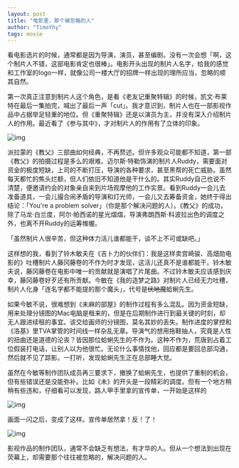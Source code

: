 ```yaml
---
layout: post
title: "电影里，那个被忽略的人"
author: "Timothy"
tags: movie 
---
```


看电影选片的时候，通常都是因为导演，演员，甚至编剧。没有一次会想「啊，这个制片人不错，这部电影肯定也很棒」。电影开头出现的制片人名字，给我的感觉和工作室的logo一样，就像公司一楼大厅的招牌一样出现的理所应当，忽略的顺其自然。

第一次真正注意到制片人这个角色，是看《老友记重聚特辑》的时候，凯文·布莱特在最后一集拍完，喊出了最后一声「cut」。我才意识到，制片人也在一部影视作品中占据举足轻重的地位。但《重聚特辑》还是以演员为主，并没有深入介绍制片人的作用。最近看了《参与其中》，才对制片人的作用有了立体的印象。

![img](https://user-images.githubusercontent.com/106022681/177041938-1f66d0f1-4bcc-4d1a-ac68-78e94b643dad.png)

派拉蒙的《教父》三部曲如何经典，不再赘述。但许多观众可能都不知道，第一部《教父》的拍摄过程是多么的艰难。迈尔斯·特勒饰演的制片人Ruddy，需要面对资金的极度短缺，上司的不断打压，导演的各种要求，甚至黑帮的死亡威胁。虽然每天都忙的焦头烂额，但人们依旧不知道他是干什么的。其实Ruddy自己也说不清楚，便邀请约会的对象亲自来到片场观摩他的工作实景。看到Ruddy一会儿去准备道具，一会儿撮合闹矛盾的导演和灯光师，一会儿又去筹备资金，她终于得出结论：「You're a problem solver」（你是那个解决问题的人）。《教父》的成功，除了马龙·白兰度，阿尔·帕西诺的星光熠熠，导演弗朗西斯·科波拉出色的调度之外，也离不开Ruddy的运筹帷幄。

「虽然制片人很辛苦，但这种体力活儿谁都能干，谈不上不可或缺吧。」

这样想的我，看到了铃木敏夫在《吉卜力的伙伴们：我是这样卖宫崎骏、高畑勋电影的》吐槽制片人藤冈藤卷的不作为时才发现，这活儿还真不是谁都能干。铃木敏夫说，藤冈藤卷在电影中唯一的贡献就是演唱了片尾曲。不过铃木敏夫应该感到庆幸，藤冈藤卷好歹还有所贡献。今敏在《我的造梦之路》对制片人已经无力吐槽，制片人化身「连名字都不能提的那个魔头」，代号是~~伏地魔~~蛤蜊先生。

如果今敏不说，很难想到《未麻的部屋》的制作过程有多么混乱。因为资金短缺，用来处理分镜图的Mac电脑是租来的，但是在后期制作进行到最关键的时刻，却无人跟进续租的事宜。该交给画师的分镜图，莫名其妙的丢失。制作进度的掌控和《洛基》里TVA掌管的时间线一样杂乱无章。导演气的想用拖鞋抽人，究竟是人性的扭曲还是道德的沦丧？皆因那位蛤蜊先生的不作为。这种不作为，荒唐到占着工位假装打电话，让别人以为他很忙。无论什么事情找他，回应都是要回总部沟通，然后就不见了踪影。一打听，发现蛤蜊先生正在总部睡大觉。

虽然在今敏等制作团队成员再三要求下，撤换了蛤蜊先生，也提供了重制的机会，但有些错误还是没能弥补。比如《未》的开头是一段精彩的调度。但有一个地方稍稍有些违和，仔细看可以发现，路人甲手里拿的宣传单，一开始是这样的

![img](https://user-images.githubusercontent.com/106022681/177043472-c3e7884f-1810-4923-b648-d93ba582df87.png)

画面一闪之后，变成了这样。宣传单居然拿！反！了！

![img](https://user-images.githubusercontent.com/106022681/177043475-88c1be97-9108-42e3-8852-b9850d97b64a.png)

影视作品的制作团队，通常不会缺乏有想法，有才华的人。但从一个想法到出现在荧幕上，却需要那个往往被忽略的，解决问题的人。








